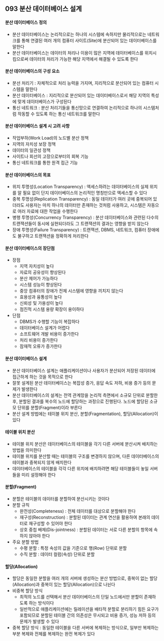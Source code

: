 ## 093 분산 데이터베이스 설계

#### 분산 데이터베이스 정의

- 분산 데이터베이스는 논리적으로는 하나의 시스템에 속하지만 물리적으로는 네트워크를 통해 연결된 여러 개의 컴퓨터 사이트(Site)에 분산되어 있는 데이터베이스를 말한다
- 분산 데이터베이스는 데이터의 처리나 이용이 많은 지역에 데이터베이스를 위치시킴으로써 데이터의 처리가 가능한 해당 지역에서 해결될 수 있도록 한다



#### 분산 데이터베이스의 구성 요소

- 분선 처리기 : 자체적으로 처리 능력을 가지며, 지리적으로 분산되어 있는 컴퓨터 시스템을 말한다
- 분산 데이터베이스 : 지리적으로 분산되어 있는 데이터베이스로서 해당 지역의 특성에 맞게 데이터베이스가 구성된다
- 통신 네트워크 : 분산 처리기들을 통신망으로 연결하여 논리적으로 하나의 시스템처럼 작동할 수 있도록 하는 통신 네트워크를 말한다



#### 분산 데이터베이스 설계 시 고려 사항

- 작업부하(Work Load)의 노드별 분산 정책
- 지역의 자치성 보장 정책
- 데이터의 일관성 정책
- 사이트나 회선의 고장으로부터의 회복 기능
- 통신 네트워크를 통한 원격 접근 기능



#### 분산 데이터베이스의 목표

- 위치 투명성(Location Transparency) : 액세스하려는 데이터베이스의 실제 위치를 알 필요 없이 단지 데이터베이스의 논리적인 명칭만으로 액세스할 수 있다
- 중복 투명성(Replication Transparency) : 동일 데이터가 여러 곳에 중복되어 있더라도 사용자는 마치 하나의 데이터만 존재하는 것처럼 사용하고, 시스템은 자동으로 여러 자료에 대한 작업을 수행한다
- 병행 투명성(Concurrency Transparency) : 분산 데이터베이스와 관련된 다수의 트랜잭션들이 동시에 실현되더라도 그 트랜잭션의 결과는 영향을 받지 않는다
- 장애 투명성(Failure Transparency) : 트랜잭션, DBMS, 네트워크, 컴퓨터 장애에도 불구하고 트랜잭션을 정확하게 처리한다



#### 분산 데이터베이스의 장단점

- 장점
  - 지역 자치성이 높다
  - 자료의 공유성이 향상된다
  - 분산 제어가 가능하다
  - 시스템 성능이 향상된다
  - 중앙 컴퓨터의 장애가 전체 시스템에 영향을 끼치지 않는다
  - 효용성과 융통성이 높다
  - 신뢰성 및 가용성이 높다
  - 점진적 시스템 용량 확장이 용이하다
- 단점
  - DBMS가 수행할 기능이 복잡하다
  - 데이터베이스 설계가 어렵다
  - 소프트웨어 개발 비용이 증가한다
  - 처리 비용이 증가한다
  - 잠재적 오류가 증가한다



#### 분산 데이터베이스 설계

- 분산 데이터베이스 설계는 애플리케이션이나 사용자가 분산되어 저장된 데이터에 접근하게 하는 것을 목적으로 한다
- 잘못 설계된 분산 데이터베이스는 복잡성 증가, 응답 속도 저하, 비용 증가 등의 문제가 발생한다
- 분산 데이터베이스의 설계는 전역 관계망을 논리적 측면에서 소규모 단위로 분할한 후, 분할된 결과를 복수의 노드에 할당하는 과정으로 진행된다. 노드에 할당된 소규모 단위를 분할(Fragment)이라 부른다
- 분산 설계 방법에는 테이블 위치 분산, 분할(Fragmentation), 할당(Allocation)이 있다



#### 테이블 위치 분산

- 테이블 위치 분산은 데이터베이스의 테이블을 각기 다른 서버에 분산시켜 배치하는 방법을 의미한다
- 테이블 위치를 분산할 때는 테이블의 구조를 변경하지 않으며, 다른 데이터베이스의 테이블과 중복되지 않게 배치한다
- 데이터베이스의 테이블을 각각 다른 위치에 배치하려면 해당 테이블들이 놓일 서버들을 미리 설정해야 한다



#### 분할(Fragment)

- 분할은 테이블의 데이터를 분할하여 분산시키는 것이다
- 분할 규칙
  - 완전성(Completeness) : 전체 데이터를 대상으로 분할해야 한다
  - 재구성(Reconstruction) : 분할된 데이터는 관계 연산을 활용하여 본래의 데이터로 재구성할 수 있어야 한다
  - 상호 중첩 배제(Dis-jointness) : 분할된 데이터는 서로 다른 분할의 항목에 속하지 않아야 한다
- 주요 분할 방법
  - 수평 분할 : 특정 속성의 값을 기준으로 행(Row) 단위로 분할
  - 수직 분할 : 데이터 컬럼(속성) 단위로 분할



#### 할당(Allocation)

- 할당은 동일한 분할을 여러 개의 서버에 생성하는 분산 방법으로, 중복이 없는 할당(Allocation)과 중복이 있는 할당(Allocation)으로 나뉜다
- 비중복 할당 방식
  - 최적의 노드를 선택해서 분산 데이터베이스의 단일 노드에서만 분할이 존재하도록 하는 방식이다
  - 일반적으로 애플리케이션에는 릴레이션을 배타적 분할로 분리하기 힘든 요구가 포함되므로 분할된 테이블 간의 의존성은 무시되고 비용 증가, 성능 저하 등의 문제가 발생할 수 있다
- 중복 할당 방식 : 동일한 테이블을 다른 서버에 복제하는 방식으로, 일부만 복제하는 부분 복제와 전체를 복제하는 완전 복제가 있다